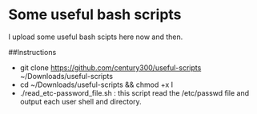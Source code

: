 # Some useful bash scripts
I upload some useful bash scipts here now and then.

##Instructions
- git clone https://github.com/century300/useful-scripts ~/Downloads/useful-scripts
- cd ~/Downloads/useful-scripts && chmod +x I
- ./read_etc-password_file.sh : this script read the /etc/passwd file and output each user shell and directory. 
